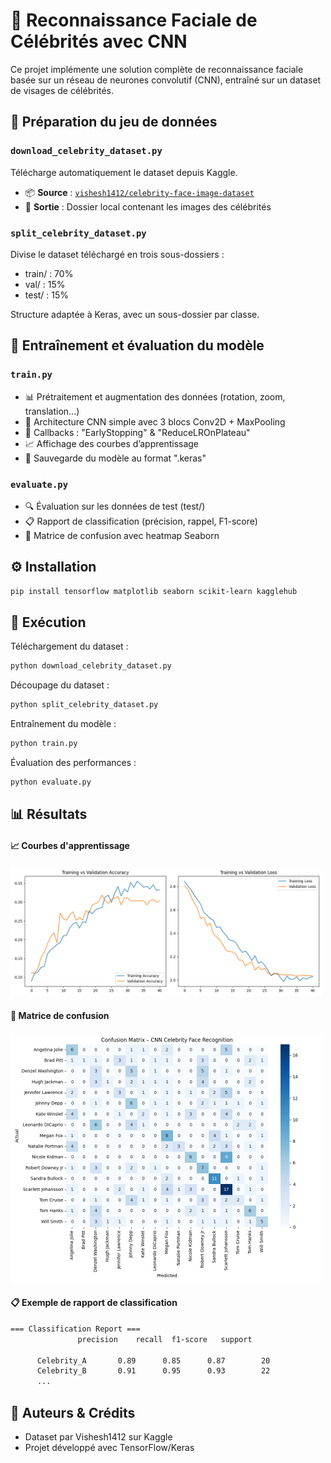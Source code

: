# 🧠 Reconnaissance Faciale de Célébrités avec CNN

Ce projet implémente une solution complète de reconnaissance faciale basée sur un réseau de neurones convolutif (CNN), entraîné sur un dataset de visages de célébrités.

## 📁 Préparation du jeu de données

### `download_celebrity_dataset.py`

Télécharge automatiquement le dataset depuis Kaggle.

- 📦 **Source** : [`vishesh1412/celebrity-face-image-dataset`](https://www.kaggle.com/datasets/vishesh1412/celebrity-face-image-dataset)
- 📁 **Sortie** : Dossier local contenant les images des célébrités

### `split_celebrity_dataset.py`

Divise le dataset téléchargé en trois sous-dossiers :
- train/ : 70%
- val/ : 15%
- test/ : 15%

Structure adaptée à Keras, avec un sous-dossier par classe.

## 🧠 Entraînement et évaluation du modèle

### `train.py`

- 📊 Prétraitement et augmentation des données (rotation, zoom, translation...)
- 🧠 Architecture CNN simple avec 3 blocs Conv2D + MaxPooling
- 🛑 Callbacks : "EarlyStopping" & "ReduceLROnPlateau"
- 📈 Affichage des courbes d’apprentissage
- 💾 Sauvegarde du modèle au format ".keras"

### `evaluate.py`

- 🔍 Évaluation sur les données de test (test/)
- 📋 Rapport de classification (précision, rappel, F1-score)
- 🧾 Matrice de confusion avec heatmap Seaborn

## ⚙️ Installation

```bash
pip install tensorflow matplotlib seaborn scikit-learn kagglehub
```
## 🚀 Exécution

Téléchargement du dataset :
```bash
python download_celebrity_dataset.py
```
Découpage du dataset :
```bash
python split_celebrity_dataset.py
```
Entraînement du modèle :
```bash
python train.py
```
Évaluation des performances :
```bash
python evaluate.py
```
## 📊 Résultats

#### 📈 Courbes d'apprentissage
<p> <img src="assets/accuracy_loss.png" alt="Accuracy_Loss" width="500"/> </p>

#### 🧾 Matrice de confusion

<p> <img src="assets/confusion_matrix.png" alt="Confusion Matrix" width="500"/> </p>

#### 📋 Exemple de rapport de classification
```bash
=== Classification Report ===
               precision    recall  f1-score   support

      Celebrity_A       0.89      0.85      0.87        20
      Celebrity_B       0.91      0.95      0.93        22
      ...
```
## 📌 Auteurs & Crédits

- Dataset par Vishesh1412 sur Kaggle
- Projet développé avec TensorFlow/Keras
